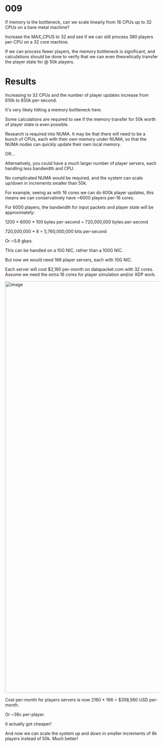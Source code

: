 # 009

If memory is the bottleneck, can we scale linearly from 16 CPUs up to 32 CPUs on a bare metal machine?

Increase the MAX_CPUS to 32 and see if we can still process 380 players per-CPU on a 32 core machine.

If we can process fewer players, the memory bottleneck is significant, and calculations should be done to verify that we can even theoretically transfer the player state for @ 50k players.

# Results

Increasing to 32 CPUs and the number of player updates increase from 610k to 650k per-second.

It's very likely hitting a memory bottleneck here. 

Some calculations are required to see if the memory transfer for 50k worth of player state is even possible.

Research is required into NUMA. It may be that there will need to be a bunch of CPUs, each with their own memory under NUMA, so that the NUMA nodes can quickly update their own local memory.

OR...

Alternatively, you could have a much larger number of player servers, each handling less bandwidth and CPU. 

No complicated NUMA would be required, and the system can scale up/down in increments smaller than 50k.

For example, seeing as with 16 cores we can do 600k player updates, this means we can conservatively have ~6000 players per-16 cores. 

For 6000 players, the bandwidth for input packets and player state will be approximately:

1200 * 6000 * 100 bytes per-second = 720,000,000 bytes per-second

720,000,000 * 8 = 5,760,000,000 bits per-second

Or ~5.8 gbps.

This can be handled on a 10G NIC, rather than a 100G NIC.

But now we would need 166 player servers, each with 10G NIC.

Each server will cost $2,160 per-month on datapacket.com with 32 cores. Assume we need the extra 16 cores for player simulation and/or XDP work. 

<img width="1347" alt="image" src="https://github.com/mas-bandwidth/fps/assets/696656/9718bd1d-478a-433f-a023-a32d5186a452">

Cost per-month for players servers is now 2160 * 166 = $358,560 USD per-month.

Or ~36c per-player.

It actually got cheaper!

And now we can scale the system up and down in smaller increments of 6k players instead of 50k. Much better!
